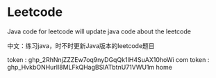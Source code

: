 # Leetcode
Java code for leetcode
will update java code about the leetcode

中文：练习java，时不时更新Java版本的leetcode题目


token : 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 com
token : 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 home